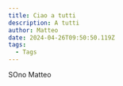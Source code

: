```yaml
---
title: Ciao a tutti
description: A tutti
author: Matteo
date: 2024-04-26T09:50:50.119Z
tags:
  - Tags
---
```

S﻿Ono Matteo